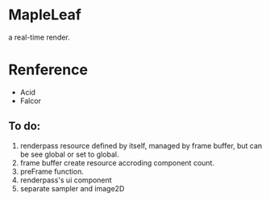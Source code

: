 # MapleLeaf
a real-time render.

# Renference
+ Acid
+ Falcor

## To do:
1. renderpass resource defined by itself, managed by frame buffer, but can be see global or set to global.
2. frame buffer create resource accroding component count.
3. preFrame function.
4. renderpass's ui component
5. separate sampler and image2D